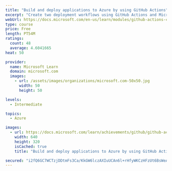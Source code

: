 ```yaml
---
title: "Build and deploy applications to Azure by using GitHub Actions"
excerpt: "Create two deployment workflows using GitHub Actions and Microsoft Azure."
webUrl: https://docs.microsoft.com/en-us/learn/modules/github-actions-cd/
type: course
price: Free
length: PT54M
ratings:
  count: 48
  average: 4.6041665
heat: 50

provider:
  name: Microsoft Learn
  domain: microsoft.com
  images:
    - url: /assets/images/organizations/microsoft.com-50x50.jpg
      width: 50
      height: 50

levels:
  - Intermediate

topics:
  - Azure

images:
  - url: https://docs.microsoft.com/learn/achievements/github/github-actions-cd-social.png
    width: 640
    height: 320
    isCached: true
    title: "Build and deploy applications to Azure by using GitHub Actions"

secured: "i2fQ6GC7WCTzjDDtmFs3Ca/KkGW6lczAXIuUCAn6l+rHfyWKCzHFzUt6BsWeAnEgZvtpOEpqA/ITzIDVwL9C2l0uPh1fh2N7zHyfIPTGBpgWg6umCq88PvaEPIZOedXjQiQkc3yTUePpfFuqW4dqAR5bC+Q4IpiJTRdQbwNZ3l48icLsYZuMKyTtZ7MCMQOF5XxmRvRimWlrHawON3LP3AEI9lXIW3h/3urNLm6ooNVU2DR7TFhMjjbujuCN6VrQCDjlJ+q4riRDBCypdowYkg7pzTvoi/RwaKqFkajZke7dk0cUM7VtTCBADJHDgCX7qaam8BV7EIYXAWFd2D/rv32+sw0TrT5eUn17JhekG71tg4pL8n0Q4bADRk9zmQeccbLwSS+gVF5O5A9N90SKsg==;w+H8e3u9sjzQT438otgLhA=="
---
```



